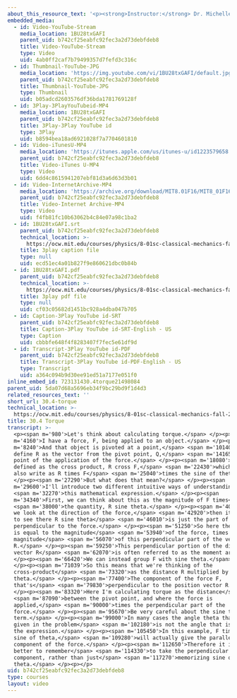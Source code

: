 ```yaml
---
about_this_resource_text: '<p><strong>Instructor:</strong> Dr. Michelle Tomasik</p>'
embedded_media:
  - id: Video-YouTube-Stream
    media_location: 1BU28txGAFI
    parent_uid: b742cf25eabfc92fec3a2d73debfdeb8
    title: Video-YouTube-Stream
    type: Video
    uid: 4ab0ff2caf7b79499357d7fefd3c316c
  - id: Thumbnail-YouTube-JPG
    media_location: 'https://img.youtube.com/vi/1BU28txGAFI/default.jpg'
    parent_uid: b742cf25eabfc92fec3a2d73debfdeb8
    title: Thumbnail-YouTube-JPG
    type: Thumbnail
    uid: b05adcd2603576df36bda1781769128f
  - id: 3Play-3PlayYouTubeid-MP4
    media_location: 1BU28txGAFI
    parent_uid: b742cf25eabfc92fec3a2d73debfdeb8
    title: 3Play-3Play YouTube id
    type: 3Play
    uid: b8594bea18ad6921028f7a7704601810
  - id: Video-iTunesU-MP4
    media_location: 'https://itunes.apple.com/us/itunes-u/id1223579658'
    parent_uid: b742cf25eabfc92fec3a2d73debfdeb8
    title: Video-iTunes U-MP4
    type: Video
    uid: 6dd4c8615941207ebf81d3a6d63d3b01
  - id: Video-InternetArchive-MP4
    media_location: 'https://archive.org/download/MIT8.01F16/MIT8_01F16_L30v04_360p.mp4'
    parent_uid: b742cf25eabfc92fec3a2d73debfdeb8
    title: Video-Internet Archive-MP4
    type: Video
    uid: f4fb81fc10b63062b4c84e07a98c1ba2
  - id: 1BU28txGAFI.srt
    parent_uid: b742cf25eabfc92fec3a2d73debfdeb8
    technical_location: >-
      https://ocw.mit.edu/courses/physics/8-01sc-classical-mechanics-fall-2016/week-10-rotational-motion/30.4-torque/30.4-torque/1BU28txGAFI.srt
    title: 3play caption file
    type: null
    uid: ecd51ec4a01b827f9e860621dbc0b84b
  - id: 1BU28txGAFI.pdf
    parent_uid: b742cf25eabfc92fec3a2d73debfdeb8
    technical_location: >-
      https://ocw.mit.edu/courses/physics/8-01sc-classical-mechanics-fall-2016/week-10-rotational-motion/30.4-torque/30.4-torque/1BU28txGAFI.pdf
    title: 3play pdf file
    type: null
    uid: cf03c05682d1451bc928a4dba047b705
  - id: Caption-3Play YouTube id-SRT
    parent_uid: b742cf25eabfc92fec3a2d73debfdeb8
    title: Caption-3Play YouTube id-SRT-English - US
    type: Caption
    uid: cbbbfe648f4f8283407f7fec5e61df9d
  - id: Transcript-3Play YouTube id-PDF
    parent_uid: b742cf25eabfc92fec3a2d73debfdeb8
    title: Transcript-3Play YouTube id-PDF-English - US
    type: Transcript
    uid: a364c094b9d30ee91ed51a7177e051f0
inline_embed_id: 723131430.4torque21498084
parent_uid: 5da07d68a5696eb34f9bc29bd9f1d4d3
related_resources_text: ''
short_url: 30.4-torque
technical_location: >-
  https://ocw.mit.edu/courses/physics/8-01sc-classical-mechanics-fall-2016/week-10-rotational-motion/30.4-torque/30.4-torque
title: 30.4 Torque
transcript: >-
  <p><span m='980'>Let's think about calculating torque.</span> </p><p><span
  m='4160'>I have a force, F, being applied to an object.</span> </p><p><span
  m='8240'>And that object is pivoted at a point,</span> <span m='10140'>Q. I'll
  define R as the vector from the pivot point, Q,</span> <span m='14165'>to the
  point of the application of the force.</span> </p><p><span m='18080'>Torque is
  defined as the cross product, R cross F,</span> <span m='22430'>which we can
  also write as R times F</span> <span m='25040'>times the sine of theta.</span>
  </p><p><span m='27290'>But what does that mean?</span> </p><p><span
  m='29600'>I'll introduce two different intuitive ways of understanding</span>
  <span m='32270'>this mathematical expression.</span> </p><p><span
  m='34340'>First, we can think about this as the magnitude of F times</span>
  <span m='38000'>the quantity, R sine theta.</span> </p><p><span m='40940'>If
  we look at the direction of the force,</span> <span m='42920'>then it is easy
  to see there R sine theta</span> <span m='46010'>is just the part of R that is
  perpendicular to the force.</span> </p><p><span m='51250'>So here the torque
  is equal to the magnitude</span> <span m='53940'>of the force, times the
  magnitude</span> <span m='56070'>of this perpendicular part of the vector
  R.</span> </p><p><span m='59250'>This perpendicular portion of the distance
  vector R</span> <span m='62070'>is often referred to as the moment arm.</span>
  </p><p><span m='66420'>We can instead group F with sine theta.</span>
  </p><p><span m='71039'>So this means that we're thinking of the
  cross-product</span> <span m='73320'>as the distance R multiplied by F sine
  theta.</span> </p><p><span m='77400'>The component of the force F,
  that's</span> <span m='79830'>perpendicular to the position vector R.</span>
  </p><p><span m='83320'>Here I'm calculating torque as the distance</span>
  <span m='87090'>between the pivot point, and where the force is
  applied,</span> <span m='90000'>times the perpendicular part of the
  force.</span> </p><p><span m='95670'>Be very careful about the sine theta
  term.</span> </p><p><span m='99000'>In many cases the angle theta that is
  given in the problem</span> <span m='102180'>is not the angle that is used in
  the expression.</span> </p><p><span m='105450'>In this example, F times the
  sine of theta,</span> <span m='109280'>will actually give the parallel
  component of the force.</span> </p><p><span m='112650'>Therefore it is much
  better to remember</span> <span m='114330'>to take the perpendicular
  component, rather than just</span> <span m='117270'>memorizing sine of
  theta.</span> </p><p></p>
uid: b742cf25eabfc92fec3a2d73debfdeb8
type: courses
layout: video
---
```

